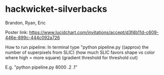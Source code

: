 # hackwicket-silverbacks
Brandon, Ryan, Eric

Poster link: https://www.lucidchart.com/invitations/accept/d3f4b11d-c609-446e-899c-444c092a726

How to run pipeline:
In terminal type "python pipeline.py ((approx) the number of superpixels from SLIC) (how much SLIC favors shape vs color where high = more square) (gradient threshold for threshold cut)

E.g. "python pipeline.py 8000 .2 .1"

